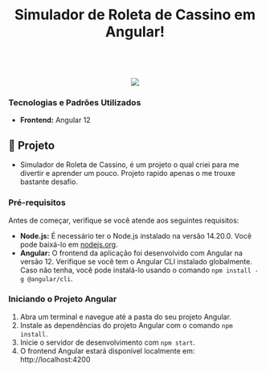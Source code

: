 <h1 align="center">
    Simulador de Roleta de Cassino em Angular!
</h1>
<br>
<h1 align="center">
<img src="https://github.com/EnilsonNeto/Roleta-Diamond/blob/main/src/assets/img/roletaGif.gif">
</h1>

### Tecnologias e Padrões Utilizados
- **Frontend:** Angular 12

## 🚀 Projeto

- Simulador de Roleta de Cassino, é um projeto o qual criei para me divertir e aprender um pouco. Projeto rapido apenas o me trouxe bastante desafio.

### Pré-requisitos

Antes de começar, verifique se você atende aos seguintes requisitos:

- **Node.js:** É necessário ter o Node.js instalado na versão 14.20.0. Você pode baixá-lo em [nodejs.org](https://nodejs.org/).
- **Angular:** O frontend da aplicação foi desenvolvido com Angular na versão 12. Verifique se você tem o Angular CLI instalado globalmente. Caso não tenha, você pode instalá-lo usando o comando `npm install -g @angular/cli`.

### Iniciando o Projeto Angular

1. Abra um terminal e navegue até a pasta do seu projeto Angular.
2. Instale as dependências do projeto Angular com o comando `npm install`.
3. Inicie o servidor de desenvolvimento com `npm start`.
4. O frontend Angular estará disponível localmente em: http://localhost:4200